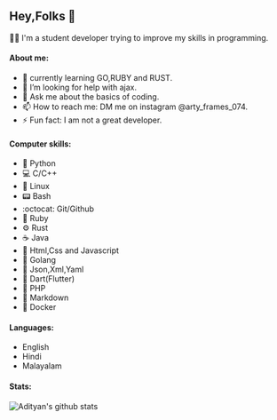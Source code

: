 ## Hey,Folks 👋
  :man_technologist: I'm a student developer trying to improve my skills in programming.
  
#### About me:
- :book: currently learning GO,RUBY and RUST.
- 🤔 I’m looking for help with ajax.
- 💬 Ask me about the basics of coding.
- 📫 How to reach me: DM me on instagram @arty_frames_074.
- ⚡ Fun fact: I am not a great developer.

#### Computer skills:
- :snake: Python
- :computer: C/C++
- :penguin: Linux
- :pager: Bash
- :octocat: Git/Github
- :gem: Ruby
- :gear: Rust
- :coffee: Java
- :signal_strength: Html,Css and Javascript
- :hamster: Golang
- :page_with_curl: Json,Xml,Yaml
- :dart: Dart(Flutter)
- :floppy_disk: PHP
- :page_facing_up: Markdown
- :whale: Docker

#### Languages:
- English
- Hindi
- Malayalam

#### Stats:
![Adityan's github stats](https://github-readme-stats.vercel.app/api?username=Adityan-compile&show_icons=true&theme=radical)
